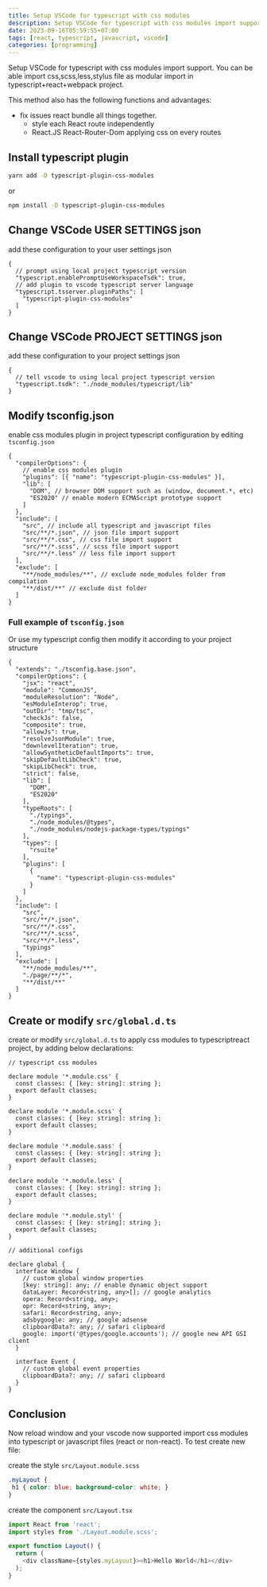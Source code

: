 ```yaml
---
title: Setup VSCode for typescript with css modules
description: Setup VSCode for typescript with css modules import support. You can be able import css,scss,less,stylus file as modular import in typescript+react+webpack project
date: 2023-09-16T05:59:55+07:00
tags: [react, typescript, javascript, vscode]
categories: [programming]
---
```


Setup VSCode for typescript with css modules import support. You can be able import css,scss,less,stylus file as modular import in typescript+react+webpack project.

This method also has the following functions and advantages:
- fix issues react bundle all things together.
  - style each React route independently
  - React.JS React-Router-Dom applying css on every routes

## Install typescript plugin

```bash
yarn add -D typescript-plugin-css-modules
```
or
```bash
npm install -D typescript-plugin-css-modules
```

## Change VSCode USER SETTINGS json

add these configuration to your user settings json

```jsonc
{
  // prompt using local project typescript version
  "typescript.enablePromptUseWorkspaceTsdk": true,
  // add plugin to vscode typescript server language
  "typescript.tsserver.pluginPaths": [
    "typescript-plugin-css-modules"
  ]
}
```

## Change VSCode PROJECT SETTINGS json

add these configuration to your project settings json

```jsonc
{
  // tell vscode to using local project typescript version
  "typescript.tsdk": "./node_modules/typescript/lib"
}
```

## Modify tsconfig.json

enable css modules plugin in project typescript configuration by editing `tsconfig.json`

```jsonc
{
  "compilerOptions": {
    // enable css modules plugin
    "plugins": [{ "name": "typescript-plugin-css-modules" }],
    "lib": [
      "DOM", // browser DOM support such as (window, document.*, etc)
      "ES2020" // enable modern ECMAScript prototype support
    ] 
  },
  "include": [
    "src", // include all typescript and javascript files
    "src/**/*.json", // json file import support
    "src/**/*.css", // css file import support
    "src/**/*.scss", // scss file import support
    "src/**/*.less" // less file import support
  ],
  "exclude": [
    "**/node_modules/**", // exclude node_modules folder from compilation
    "**/dist/**" // exclude dist folder
  ]
}
```

### Full example of `tsconfig.json`

Or use my typescript config then modify it according to your project structure

```jsonc
{
  "extends": "./tsconfig.base.json",
  "compilerOptions": {
    "jsx": "react",
    "module": "CommonJS",
    "moduleResolution": "Node",
    "esModuleInterop": true,
    "outDir": "tmp/tsc",
    "checkJs": false,
    "composite": true,
    "allowJs": true,
    "resolveJsonModule": true,
    "downlevelIteration": true,
    "allowSyntheticDefaultImports": true,
    "skipDefaultLibCheck": true,
    "skipLibCheck": true,
    "strict": false,
    "lib": [
      "DOM",
      "ES2020"
    ],
    "typeRoots": [
      "./typings",
      "./node_modules/@types",
      "./node_modules/nodejs-package-types/typings"
    ],
    "types": [
      "rsuite"
    ],
    "plugins": [
      {
        "name": "typescript-plugin-css-modules"
      }
    ]
  },
  "include": [
    "src",
    "src/**/*.json",
    "src/**/*.css",
    "src/**/*.scss",
    "src/**/*.less",
    "typings"
  ],
  "exclude": [
    "**/node_modules/**",
    "./page/**/*",
    "**/dist/**"
  ]
}
```

## Create or modify `src/global.d.ts`

create or modify `src/global.d.ts` to apply css modules to typescriptreact project, by adding below declarations:

```jsonc
// typescript css modules

declare module '*.module.css' {
  const classes: { [key: string]: string };
  export default classes;
}

declare module '*.module.scss' {
  const classes: { [key: string]: string };
  export default classes;
}

declare module '*.module.sass' {
  const classes: { [key: string]: string };
  export default classes;
}

declare module '*.module.less' {
  const classes: { [key: string]: string };
  export default classes;
}

declare module '*.module.styl' {
  const classes: { [key: string]: string };
  export default classes;
}

// additional configs

declare global {
  interface Window {
    // custom global window properties
    [key: string]: any; // enable dynamic object support
    dataLayer: Record<string, any>[]; // google analytics
    opera: Record<string, any>;
    opr: Record<string, any>;
    safari: Record<string, any>;
    adsbygoogle: any; // google adsense
    clipboardData?: any; // safari clipboard
    google: import('@types/google.accounts'); // google new API GSI client
  }

  interface Event {
    // custom global event properties
    clipboardData?: any; // safari clipboard
  }
}
```

## Conclusion

Now reload window and your vscode now supported import css modules into typescript or javascript files (react or non-react).
To test create new file:

create the style `src/Layout.module.scss`

```scss
.myLayout {
 h1 { color: blue; background-color: white; }
}
```

create the component `src/Layout.tsx`

```typescript
import React from 'react';
import styles from './Layout.module.scss';

export function Layout() {
  return (
    <div className={styles.myLayout}><h1>Hello World</h1></div>
  );
}
```

